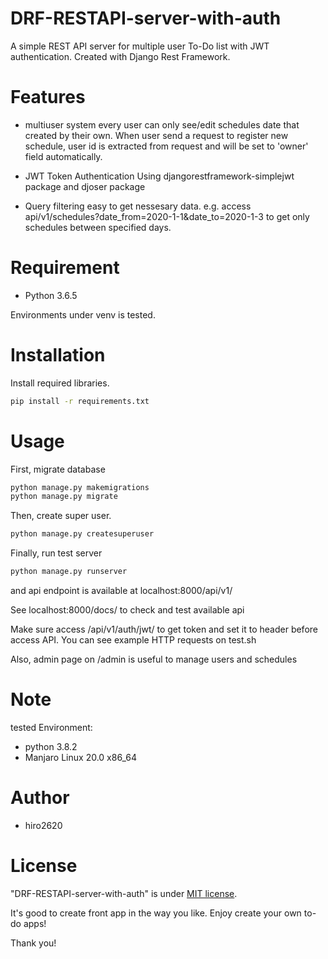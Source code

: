 # DRF-RESTAPI-server-with-auth

A simple REST API server for multiple user To-Do list with JWT authentication. Created with Django Rest Framework.
 
# Features
- multiuser system
    every user can only see/edit schedules date that created by their own.
    When user send a request to register new schedule, user id is extracted from request 
    and will be set to 'owner' field automatically.
    
- JWT Token Authentication
    Using djangorestframework-simplejwt package and djoser package
    
- Query filtering
    easy to get nessesary data. 
    e.g. access api/v1/schedules?date_from=2020-1-1&date_to=2020-1-3 to get only schedules between 
    specified days.  
 
# Requirement
 
* Python 3.6.5
 
Environments under venv is tested.
 
# Installation
 
Install required libraries.
 
```bash
pip install -r requirements.txt
```
 
# Usage

First, migrate database

```bash
python manage.py makemigrations
python manage.py migrate
```

Then, create super user.

```bash
python manage.py createsuperuser
```

Finally, run test server
```bash
python manage.py runserver
```
and api endpoint is available at localhost:8000/api/v1/

See localhost:8000/docs/ to check and test available api

Make sure access /api/v1/auth/jwt/ to get token and set it to header before access API.
You can see example HTTP requests on test.sh

Also, admin page on /admin is useful to manage users and schedules

# Note
 
tested Environment:
 - python 3.8.2
 - Manjaro Linux 20.0 x86_64

 
# Author
 
* hiro2620
 
# License
 
"DRF-RESTAPI-server-with-auth" is under [MIT license](https://en.wikipedia.org/wiki/MIT_License).
 
It's good to create front app in the way you like.
Enjoy create your own to-do apps!

Thank you!
